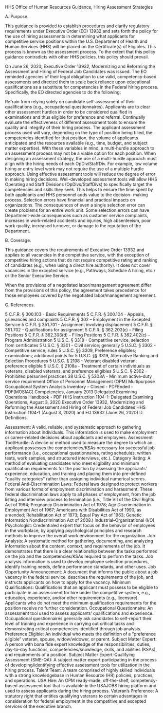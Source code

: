 HHS Office of Human Resources Guidance, Hiring Assessment Strategies

A.  Purpose.

This guidance is provided to establish procedures and clarify regulatory requirements under Executive Order (EO) 13932 and sets forth the policy for the use of hiring assessments in determining what applicants for competitive service positions within the U.S. Department of Health and Human Services (HHS) will be placed on the Certificate(s) of Eligibles. This process is known as the assessment process. To the extent that this policy guidance contradicts with other HHS policies, this policy should prevail.

On June 26, 2020, Executive Order 13932, Modernizing and Reforming the Assessment and Hiring of Federal Job Candidates was issued. The EO reminded agencies of their legal obligation to use valid, competency-based assessments and directed them to scale back reliance upon educational qualifications as a substitute for competencies in the Federal hiring process.
Specifically, the EO directed agencies to do the following:

Refrain from relying solely on candidate self-assessment of their qualifications (e.g., occupational questionnaires). Applicants are to clear other assessment hurdles in order to be considered qualified in examinations and thus eligible for preference and referral.
Continually evaluate the effectiveness of different assessment tools to ensure the quality and integrity of their hiring process.
The applicant assessment process used will vary, depending on the type of position being filled, the competencies identified for that position, the volume of applicants anticipated and the resources available (e.g., time, budget, and subject matter expertise). With these variables in mind, a multi-hurdle approach to an assessment process may not be a viable option for each position. When designing an assessment strategy, the use of a multi-hurdle approach must align with the hiring needs of each OpDiv/StaffDiv. For example, low volume hiring or entry level work may not require the use of a multiple hurdle approach.
Using effective assessment tools will reduce the degree of error in making hiring decisions. Well-developed assessment tools will allow HHS Operating and Staff Divisions (OpDivs/StaffDivs) to specifically target the competencies and skills they seek. This helps to ensure the time spent by both applicants and HHS personnel adds value to the decision- making process. Selection errors have financial and practical impacts on organizations. The consequences of even a single selection error can create problems for an entire work unit. Some selection errors can have Department-wide consequences such as customer service complaints, increases in work-related accidents and injuries, high absenteeism, poor work quality, increased turnover, or damage to the reputation of the Department.

B.  Coverage.

This guidance covers the requirements of Executive Order 13932 and applies to all vacancies in the competitive service, with the exception of competitive hiring actions that do not require competitive rating and ranking of candidates (e.g., when using a direct hire authority). It does not cover vacancies in the excepted service (e.g., Pathways, Schedule A hiring, etc.) or the Senior Executive Service.

When the provisions of a negotiated labor/management agreement differ from the provisions of this policy, the agreement takes precedence for those employees covered by the negotiated labor/management agreement.

C.  References.

5 C.F.R. § 300.103 - Basic Requirements
5 C.F.R. § 300.104 - Appeals, grievances and complaints
5 C.F.R. § 302 – Employment in the Excepted Service 
5 C.F.R. § 351.701 - Assignment involving displacement 
5 C.F.R. § 351.702 - Qualifications for assignment 
5 C.F.R. § 362.203(c) – Filing Positions 
5 C.F.R. § 362.303(d) – Filing Positions 
5 C.F.R. § 362.402(c) – Program Administration 
5 U.S.C. § 3318 - Competitive service, selection from certificates 
5 U.S.C. § 3301 - Civil service; generally 
5 U.S.C. § 3302 - Competitive service; rules 
5 U.S.C. §§ 3309, Preference eligibles; examinations; additional points for 
5 U.S.C. §§ 3319, Alternative Ranking and Selection Procedures 
5 U.S.C. § 2108 - Veteran; disabled veteran; preference eligible 
5 U.S.C. § 2108a - Treatment of certain individuals as veterans, disabled veterans, and preference  eligibles 
5 U.S.C. § 2302 - Prohibited personnel practices 
38 U.S.C. § 5303A - Minimum active-duty service requirement 
Office of Personnel Management (OPM) Multipurpose Occupational System Analysis Inventory – Closed - PDFEnded - PDF(MOSIAC) Competencies, January 2013
Delegated Examining Operations Handbook - PDF
HHS Instruction 1104-1: Delegated Examining Operations, August 3, 2020
Executive Order 13932, Modernizing and Reforming the Assessment and Hiring of Federal Job Candidates HHS Instruction 1104-1 (August 3, 2020) and EO 13932 (June 26, 2020)
D.  Definitions.

Assessment: A valid, reliable, and systematic approach to gathering information about individuals. This information is used to make employment or career-related decisions about applicants and employees.
Assessment Tool/Hurdle: A device or method used to measure the degree to which an applicant possesses the competencies/KSAs necessary for successful job performance (i.e., occupational questionnaires, rating schedules, written tests, work samples, and structured interviews, etc.).
Category Rating: A method of evaluating candidates who meet eligibility and minimum qualification requirements for the position by assessing the applicants' experience, education, and training and placing them into pre-defined "quality categories" rather than assigning individual numerical scores.
Federal Anti-Discrimination Laws: Federal laws designed to protect workers from various forms of employment discrimination and harassment. These federal discrimination laws apply to all phases of employment, from the job listing and interview process to termination (i.e., Title VII of the Civil Rights Act of 1964; Pregnancy Discrimination Act of 1978; Age Discrimination in Employment Act of 1967; Americans with Disabilities Act of 1990, as amended; Rehabilitation Act of 1973; Equal Pay Act of 1963; Genetic Information Nondiscrimination Act of 2008.)
Industrial-Organizational (I/O) Psychologist: Credentialed expert that focus on the behavior of employees in the workplace, by applying psychological principles and research methods to improve the overall work environment for the organization.
Job Analysis: A systematic method for gathering, documenting, and analyzing information about the content, context, and requirements of the job. It demonstrates that there is a clear relationship between the tasks performed on the job and the competencies/KSAs required to perform the tasks. Job analysis information is used to develop employee selection procedures, identify training needs, define performance standards, and other uses.
Job Opportunity Announcement: A document that informs the public about a job vacancy in the federal service, describes the requirements of the job, and instructs applicants on how to apply for the vacancy.
Minimum Qualifications: Qualifications that an applicant must possess to be eligible to participate in an assessment for hire under the competitive system, e.g., education, experience, and/or other requirements (e.g., licensure). Applicants who do not meet the minimum qualification requirements for the position receive no further consideration.
Occupational Questionnaire: An assessment tool used to assess applicants’ qualifications and experience. Occupational questionnaires generally ask candidates to self-report their level of training and experience in carrying out critical tasks and demonstrating critical competencies identified through job analysis.
Preference Eligible: An individual who meets the definition of a “preference eligible” veteran, spouse, widow/widower, or parent.
Subject Matter Expert: A person with bona fide expert knowledge of the responsibilities, duties, day-to-day functions, competencies/knowledge, skills, and abilities (KSAs), and requirements of a position.
Subject Matter Expert-Qualifying Assessment (SME-QA): A subject matter expert participating in the process of developing/identifying effective assessment tools for utilization in the hiring process.
Talent Team: A team comprised of highly skilled individuals with a strong knowledgebase in Human Resource (HR) policies, practices, and operations.
USA Hire: An OPM ready-made, off-the-shelf, competency-based assessment tool that is available in the USAJOBS hiring platform and used to assess applicants during the hiring process.
Veteran’s Preference: A statutory right that entitles qualifying veterans to certain advantages in consideration for federal employment in the competitive and excepted services of the executive branch.
